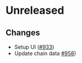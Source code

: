 # Unreleased

## Changes
- Setup UI ([\#933](https://github.com/forbole/big-dipper-2.0-cosmos/issues/933))
- Update chain data [\#958](https://github.com/forbole/big-dipper-2.0-cosmos/issues/958))